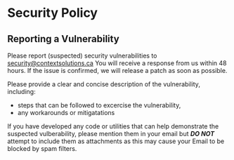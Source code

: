 # Security Policy

## Reporting a Vulnerability

Please report (suspected) security vulnerabilities to security@contextsolutions.ca You will receive a
response from us within 48 hours. If the issue is confirmed, we will release a patch as soon
as possible.

Please provide a clear and concise description of the vulnerability, including:

* steps that can be followed to excercise the vulnerability,
* any workarounds or mitigatations

If you have developed any code or utilities that can help demonstrate the suspected
vulberability, please mention them in your email but ***DO NOT*** attempt to include them as
attachments as this may cause your Email to be blocked by spam filters.
